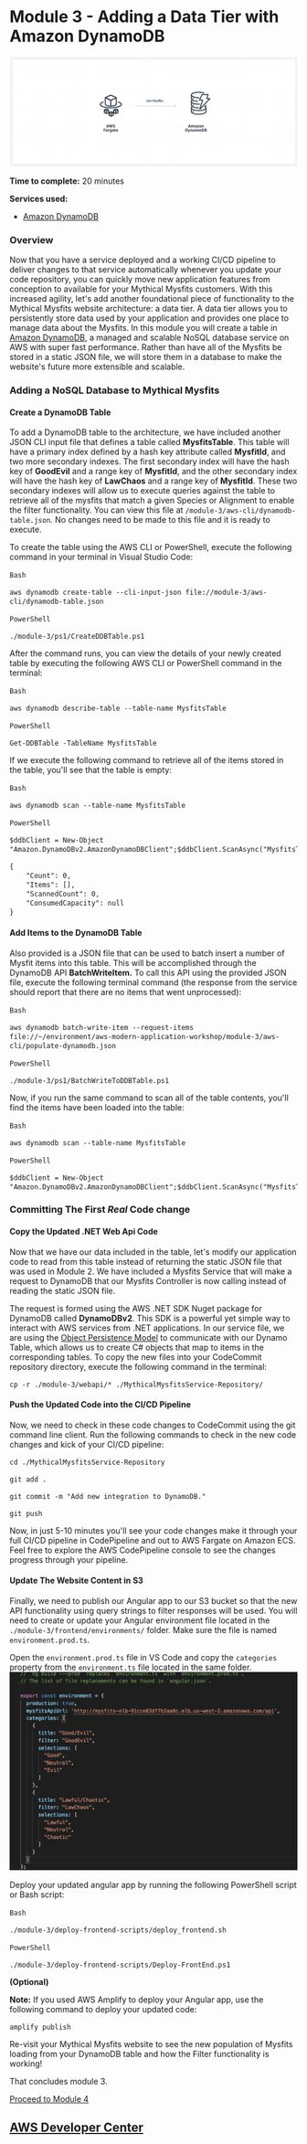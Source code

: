 # Module 3 - Adding a Data Tier with Amazon DynamoDB

![Architecture](/images/module-3/architecture-module-3.png)

**Time to complete:** 20 minutes

**Services used:**
* [Amazon DynamoDB](https://aws.amazon.com/dynamodb/)

### Overview

Now that you have a service deployed and a working CI/CD pipeline to deliver changes to that service automatically whenever you update your code repository, you can quickly move new application features from conception to available for your Mythical Mysfits customers. With this increased agility, let's add another foundational piece of functionality to the Mythical Mysfits website architecture: a data tier. A data tier allows you to persistently store data used by your application and provides one place to manage data about the Mysfits. In this module you will create a table in [Amazon DynamoDB](https://aws.amazon.com/dynamodb/), a managed and scalable NoSQL database service on AWS with super fast performance. Rather than have all of the Mysfits be stored in a static JSON file, we will store them in a database to make the website's future more extensible and scalable.

### Adding a NoSQL Database to Mythical Mysfits

#### Create a DynamoDB Table

To add a DynamoDB table to the architecture, we have included another JSON CLI input file that defines a table called **MysfitsTable**. This table will have a primary index defined by a hash key attribute called **MysfitId**, and two more secondary indexes.  The first secondary index will have the hash key of **GoodEvil** and a range key of **MysfitId**, and the other secondary index will have the hash key of **LawChaos** and a range key of **MysfitId**.  These two secondary indexes will allow us to execute queries against the table to retrieve all of the mysfits that match a given Species or Alignment to enable the filter functionality.  You can view this file at `/module-3/aws-cli/dynamodb-table.json`. No changes need to be made to this file and it is ready to execute.

To create the table using the AWS CLI or PowerShell, execute the following command in your terminal in Visual Studio Code:

`Bash`
```
aws dynamodb create-table --cli-input-json file://module-3/aws-cli/dynamodb-table.json
```
`PowerShell`
```
./module-3/ps1/CreateDDBTable.ps1
```

After the command runs, you can view the details of your newly created table by executing the following AWS CLI or PowerShell command in the terminal:

`Bash`
```
aws dynamodb describe-table --table-name MysfitsTable
```
`PowerShell`
```
Get-DDBTable -TableName MysfitsTable
```

If we execute the following command to retrieve all of the items stored in the table, you'll see that the table is empty:

`Bash`
```
aws dynamodb scan --table-name MysfitsTable
```
`PowerShell`
```
$ddbClient = New-Object "Amazon.DynamoDBv2.AmazonDynamoDBClient";$ddbClient.ScanAsync("MysfitsTable").Result;
```

```
{
    "Count": 0,
    "Items": [],
    "ScannedCount": 0,
    "ConsumedCapacity": null
}
```

#### Add Items to the DynamoDB Table

Also provided is a JSON file that can be used to batch insert a number of Mysfit items into this table.  This will be accomplished through the DynamoDB API **BatchWriteItem.** To call this API using the provided JSON file, execute the following terminal command (the response from the service should report that there are no items that went unprocessed):

`Bash`
```
aws dynamodb batch-write-item --request-items file://~/environment/aws-modern-application-workshop/module-3/aws-cli/populate-dynamodb.json
```
`PowerShell`
```
./module-3/ps1/BatchWriteToDDBTable.ps1
```

Now, if you run the same command to scan all of the table contents, you'll find the items have been loaded into the table:

`Bash`
```
aws dynamodb scan --table-name MysfitsTable
```
`PowerShell`
```
$ddbClient = New-Object "Amazon.DynamoDBv2.AmazonDynamoDBClient";$ddbClient.ScanAsync("MysfitsTable").Result;
```

### Committing The First *Real* Code change

#### Copy the Updated .NET Web Api Code
Now that we have our data included in the table, let's modify our application code to read from this table instead of returning the static JSON file that was used in Module 2.  We have included a Mysfits Service that will make a request to DynamoDB that our Mysfits Controller is now calling instead of reading the static JSON file.

The request is formed using the AWS .NET SDK Nuget package for DynamoDB called **DynamoDBv2**. This SDK is a powerful yet simple way to interact with AWS services from .NET applications.  In our service file, we are using the [Object Persistence Model](https://docs.aws.amazon.com/amazondynamodb/latest/developerguide/DotNetSDKHighLevel.html) to communicate with our Dynamo Table, which allows us to create C# objects that map to items in the corresponding tables. To copy the new files into your CodeCommit repository directory, execute the following command in the terminal:

```
cp -r ./module-3/webapi/* ./MythicalMysfitsService-Repository/
```

#### Push the Updated Code into the CI/CD Pipeline

Now, we need to check in these code changes to CodeCommit using the git command line client.  Run the following commands to check in the new code changes and kick of your CI/CD pipeline:

```
cd ./MythicalMysfitsService-Repository
```

```
git add .
```

```
git commit -m "Add new integration to DynamoDB."
```

```
git push
```

Now, in just 5-10 minutes you'll see your code changes make it through your full CI/CD pipeline in CodePipeline and out to AWS Fargate on Amazon ECS.  Feel free to explore the AWS CodePipeline console to see the changes progress through your pipeline.

#### Update The Website Content in S3

Finally, we need to publish our Angular app to our S3 bucket so that the new API functionality using query strings to filter responses will be used.  You will need to create or update your Angular environment file located in the `./module-3/frontend/environments/` folder. Make sure the file is named `environment.prod.ts`.

Open the `environment.prod.ts` file in VS Code and copy the `categories` property from the `environment.ts` file located in the same folder.
![update-angular-environment](/images/module-3/update-angular-environment.png)

Deploy your updated angular app by running the following PowerShell script or Bash script:

`Bash`
```
./module-3/deploy-frontend-scripts/deploy_frontend.sh
```
`PowerShell`
```
./module-3/deploy-frontend-scripts/Deploy-FrontEnd.ps1
```
**(Optional)**

**Note:** If you used AWS Amplify to deploy your Angular app, use the following command to deploy your updated code:
```
amplify publish
```

Re-visit your Mythical Mysfits website to see the new population of Mysfits loading from your DynamoDB table and how the Filter functionality is working!

That concludes module 3.

[Proceed to Module 4](/module-4)


## [AWS Developer Center](https://developer.aws)
